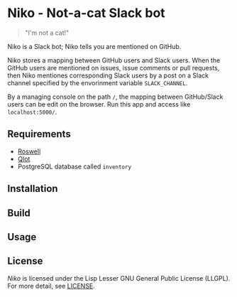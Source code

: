 # Niko - Not-a-cat Slack bot

> "I'm not a cat!"

Niko is a Slack bot; Niko tells you are mentioned on GitHub.

Niko stores a mapping between GitHub users and Slack users. When the GitHub users are mentioned on issues, issue comments or pull requests, then Niko mentiones corresponding Slack users by a post on a Slack channel specified by the envorinment variable `SLACK_CHANNEL`.

By a managing console on the path `/`, the mapping between GitHub/Slack users can be edit on the browser. Run this app and access like `localhost:5000/`.

## Requirements

* [Roswell](https://github.com/roswell/roswell)
* [Qlot](https://github.com/fukamachi/qlot)
* PostgreSQL database called `inventory`

## Installation

## Build

## Usage

## License

*Niko* is licensed under the Lisp Lesser GNU General Public License (LLGPL). For more detail, see [LICENSE](LICENSE).
